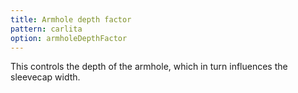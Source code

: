 ```yaml
---
title: Armhole depth factor
pattern: carlita
option: armholeDepthFactor
---
```


This controls the depth of the armhole, which in turn influences the sleevecap width.